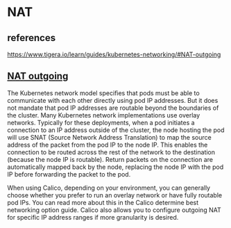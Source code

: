 # NAT

## references

<https://www.tigera.io/learn/guides/kubernetes-networking/#NAT-outgoing>

## **[NAT outgoing](https://www.tigera.io/learn/guides/kubernetes-networking/#NAT-outgoing)**

The Kubernetes network model specifies that pods must be able to communicate with each other directly using pod IP addresses. But it does not mandate that pod IP addresses are routable beyond the boundaries of the cluster. Many Kubernetes network implementations use overlay networks. Typically for these deployments, when a pod initiates a connection to an IP address outside of the cluster, the node hosting the pod will use SNAT (Source Network Address Translation) to map the source address of the packet from the pod IP to the node IP. This enables the connection to be routed across the rest of the network to the destination (because the node IP is routable). Return packets on the connection are automatically mapped back by the node, replacing the node IP with the pod IP before forwarding the packet to the pod.

When using Calico, depending on your environment, you can generally choose whether you prefer to run an overlay network or have fully routable pod IPs. You can read more about this in the Calico determine best networking option guide. Calico also allows you to configure outgoing NAT for specific IP address ranges if more granularity is desired.
